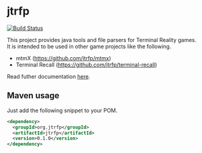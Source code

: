 # jtrfp

[![Build Status](https://travis-ci.org/jtrfp/jtrfp.png?branch=master)](https://travis-ci.org/jtrfp/jtrfp)

This project provides java tools and file parsers for Terminal Reality games. It is intended to be used in other game projects like the following.

* mtmX (https://github.com/jtrfp/mtmx)
* Terminal Recall (https://github.com/jtrfp/terminal-recall)

Read futher documentation [here](https://github.com/jtrfp/jtrfp/wiki).

## Maven usage

Just add the following snippet to your POM.

```xml
<dependency>
  <groupId>org.jtrfp</groupId>
  <artifactId>jtrfp</artifactId>
  <version>0.1.0</version>
</dependency>
```
